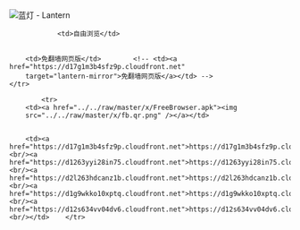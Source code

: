 

<img src="../../raw/master/x/8e0a2b81.c82003be.LanternYellow2.png" alt="蓝灯 - Lantern"/>
<table>
    <tr>
                
                <td>自由浏览</td>
        
        
        <td>免翻墙网页版</td>        <!-- <td><a href="https://d17g1m3b4sfz9p.cloudfront.net"
        target="lantern-mirror">免翻墙网页版</a></td> -->
    </tr>
    
            <tr>
        <td><a href="../../raw/master/x/FreeBrowser.apk"><img
        src="../../raw/master/x/fb.qr.png" /></a></td>

        
        <td><a href="https://d17g1m3b4sfz9p.cloudfront.net">https://d17g1m3b4sfz9p.cloudfront.net</a><br/><a href="https://d1263yyi28in75.cloudfront.net">https://d1263yyi28in75.cloudfront.net</a><br/><a href="https://d2l263hdcanz1b.cloudfront.net">https://d2l263hdcanz1b.cloudfront.net</a><br/><a href="https://d1g9wkko10xptq.cloudfront.net">https://d1g9wkko10xptq.cloudfront.net</a><br/><a href="https://d12s634vv04dv6.cloudfront.net">https://d12s634vv04dv6.cloudfront.net</a><br/></td>    </tr>
</table>
